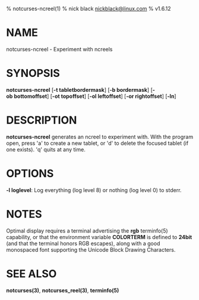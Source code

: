 % notcurses-ncreel(1)
% nick black <nickblack@linux.com>
% v1.6.12

# NAME

notcurses-ncreel - Experiment with ncreels

# SYNOPSIS

**notcurses-ncreel** [**-t tabletbordermask**] [**-b bordermask**] [**-ob bottomoffset**] [**-ot topoffset**] [**-ol leftoffset**] [**-or rightoffset**] [**-ln**]

# DESCRIPTION

**notcurses-ncreel** generates an ncreel to experiment with. With the
program open, press 'a' to create a new tablet, or 'd' to delete the focused
tablet (if one exists). 'q' quits at any time.

# OPTIONS

**-l loglevel**: Log everything (log level 8) or nothing (log level 0) to stderr.

# NOTES

Optimal display requires a terminal advertising the **rgb** terminfo(5)
capability, or that the environment variable **COLORTERM** is defined to
**24bit** (and that the terminal honors RGB escapes), along with a good
monospaced font supporting the Unicode Block Drawing Characters.

# SEE ALSO

**notcurses(3)**,
**notcurses_reel(3)**,
**terminfo(5)**
